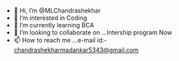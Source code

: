 - 👋 Hi, I’m @MLChandrashekhar
- 👀 I’m interested in Coding
- 🌱 I’m currently learning BCA
- 💞️ I’m looking to collaborate on ...Intership program Now
- 📫 How to reach me ...e-mail id:- chandrashekharmadankar5343@gmail.com

<!---
MLChandrashekhar/MLChandrashekhar is a ✨ special ✨ repository because its `README.md` (this file) appears on your GitHub profile.
You can click the Preview link to take a look at your changes.
--->
